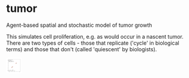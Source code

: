 # tumor
Agent-based spatial and stochastic model of tumor growth

This simulates cell proliferation, e.g. as would occur in a nascent tumor. There are two types of cells - those that replicate ('cycle' in biological terms) and those that don't (called 'quiescent' by biologists). 

 <img src="data/tumor.gif" alt="Smiley face" height="42" width="42"> 
